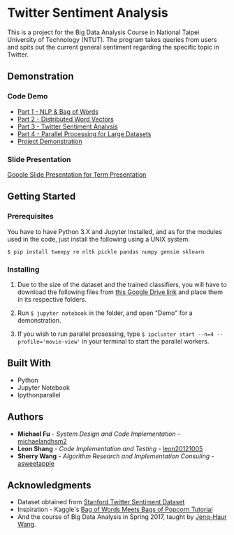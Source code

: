 # Twitter Sentiment Analysis

This is a project for the Big Data Analysis Course in National Taipei University of Technology (NTUT). The program takes queries from users and spits out the current general sentiment regarding the specific topic in Twitter.

## Demonstration 

### Code Demo

* <a  target="_blank" href="https://michaelandhsm2.github.io/sentiment-analysis/Part 1 - NLP & Bag of Words.html"> Part 1 - NLP & Bag of Words</a>
* <a  target="_blank" href="https://michaelandhsm2.github.io/sentiment-analysis/Part 2 - Distributed Word Vectors.html"> Part 2 - Distributed Word Vectors</a>
* <a  target="_blank" href="https://michaelandhsm2.github.io/sentiment-analysis/Part 3 - Twitter Sentiment Analysis.html"> Part 3 - Twitter Sentiment Analysis</a>
* <a  target="_blank" href="https://michaelandhsm2.github.io/sentiment-analysis/Parallel Processing.html"> Part 4 - Parallel Processing for Large Datasets</a>
* <a  target="_blank" href="https://michaelandhsm2.github.io/sentiment-analysis/Demo - Word Vector & Clustered Words & Twitter Sentiment Analysis.html"> Project Demonstration</a>

### Slide Presentation

<a target="_blank" href="https://docs.google.com/presentation/d/1YWFTt3y2cAdzR0PiFLVFslEXv5H1K5kvNFhZGXo5-zc/pub?start=false&loop=false&delayms=3000">Google Slide Presentation for Term Presentation</a>

## Getting Started

### Prerequisites

You have to have Python 3.X and Jupyter Installed, and as for the modules used in the code, just install the following using a UNIX system.

`$ pip install tweepy re nltk pickle pandas numpy gensim sklearn`

### Installing

1. Due to the size of the dataset and the trained classifiers, you will have to download the following files from <a href="https://drive.google.com/drive/folders/0B2idKBpjHWuXa2o2b1h2aFlkeDQ?usp=sharing" target="_blank">this Google Drive link</a> and place them in its respective folders.

2. Run `$ jupyter notebook` in the folder, and open "Demo" for a demonstration.

3. If you wish to run parallel prosessing, type `$ ipcluster start --n=4 --profile='movie-view'` in your terminal to start the parallel workers.

## Built With

* Python
* Jupyter Notebook
* Ipythonparallel

## Authors

* **Michael Fu** - *System Design and Code Implementation* - [michaelandhsm2](https://github.com/michaelandhsm2)
* **Leon Shang** - *Code Implementation and Testing* - [leon20121005](https://github.com/leon20121005)
* **Sherry Wang** - *Algorithm Research and Implementation Consuling* - [asweetapple](https://github.com/asweetapple)

## Acknowledgments

* Dataset obtained from <a  target="_blank" href="http://help.sentiment140.com/for-students/">Stanford Twitter Sentiment Dataset</a>
* Inspiration - Kaggle's <a  target="_blank" href="https://www.kaggle.com/c/word2vec-nlp-tutorial">Bag of Words Meets Bags of Popcorn Tutorial</a>
* And the course of Big Data Analysis in Spring 2017, taught by <a href="http://www.cc.ntut.edu.tw/~jhwang/">Jenq-Haur Wang</a>.
